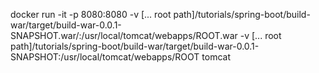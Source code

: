 docker run -it -p 8080:8080 -v [... root path]/tutorials/spring-boot/build-war/target/build-war-0.0.1-SNAPSHOT.war/:/usr/local/tomcat/webapps/ROOT.war -v [... root path]/tutorials/spring-boot/build-war/target/build-war-0.0.1-SNAPSHOT:/usr/local/tomcat/webapps/ROOT tomcat
